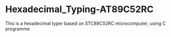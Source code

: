 # Hexadecimal_Typing-AT89C52RC
 This is a hexadecimal typer based on STC89C52RC microcomputer, using C programme
